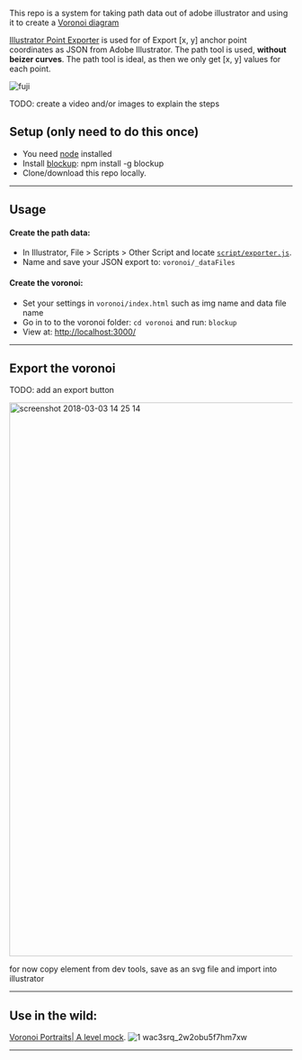 This repo is a system for taking path data out of adobe illustrator and using it to create a [Voronoi diagram](https://en.wikipedia.org/wiki/Voronoi_diagram)

[Illustrator Point Exporter](https://github.com/elcontraption/illustrator-point-exporter) is used for of Export [x, y] anchor point coordinates as JSON from Adobe Illustrator. The path tool is used, **without beizer curves**. The path tool is ideal, as then we only get [x, y] values for each point. 

![fuji](https://user-images.githubusercontent.com/1597761/36935512-8fdc00fe-1ef0-11e8-90b8-fd9cdf09abd7.jpg)

TODO: create a video and/or images to explain the steps

## Setup (only need to do this once)
- You need [node](https://nodejs.org/en/) installed 
- Install [blockup](https://github.com/gabrielflorit/blockup): npm install -g blockup
- Clone/download this repo locally.

---------------------

## Usage

#### Create the path data:

- In Illustrator, File > Scripts > Other Script and locate [`script/exporter.js`](dist/exporter.js).
- Name and save your JSON export to: `voronoi/_dataFiles`

#### Create the voronoi:

- Set your settings in `voronoi/index.html` such as img name and data file name
- Go in to to the voronoi folder: `cd voronoi` and run: `blockup` 
- View at: [http://localhost:3000/](http://localhost:3000/)

---------------------

## Export the voronoi

TODO: add an export button

<img width="983" alt="screenshot 2018-03-03 14 25 14" src="https://user-images.githubusercontent.com/1597761/36935430-91c67710-1eef-11e8-8c2e-06aa3a1c7829.png">

for now copy element from dev tools, save as an svg file and import into illustrator

---------------------

## Use in the wild:

[Voronoi Portraits| A level mock](https://medium.com/@Muskeen/voronoi-portraits-a-level-mock-cc469b520d2b). 
![1 wac3srq_2w2obu5f7hm7xw](https://user-images.githubusercontent.com/1597761/40311426-9e7b2bda-5d07-11e8-9953-9560e5f911f4.jpeg)

---------------------

